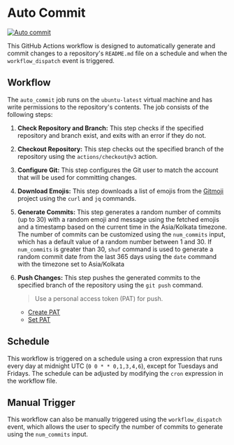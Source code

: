 # Auto Commit

[![Auto commit](https://github.com/Parixshit/AutoCommit/actions/workflows/auto_commit.yml/badge.svg)](https://github.com/Parixshit/AutoCommit/actions/workflows/auto_commit.yml)

This GitHub Actions workflow is designed to automatically generate and commit changes to a repository's `README.md` file on a schedule and when the `workflow_dispatch` event is triggered.

## Workflow

The `auto_commit` job runs on the `ubuntu-latest` virtual machine and has write permissions to the repository's contents. The job consists of the following steps:

1. **Check Repository and Branch:** This step checks if the specified repository and branch exist, and exits with an error if they do not.
2. **Checkout Repository:** This step checks out the specified branch of the repository using the `actions/checkout@v3` action.
3. **Configure Git:** This step configures the Git user to match the account that will be used for committing changes.
4. **Download Emojis:** This step downloads a list of emojis from the [Gitmoji](https://gitmoji.dev/) project using the `curl` and `jq` commands.
5. **Generate Commits:** This step generates a random number of commits (up to 30) with a random emoji and message using the fetched emojis and a timestamp based on the current time in the Asia/Kolkata timezone. The number of commits can be customized using the `num_commits` input, which has a default value of a random number between 1 and 30. If `num_commits` is greater than 30, `shuf` command is used to generate a random commit date from the last 365 days using the `date` command with the timezone set to Asia/Kolkata
6. **Push Changes:** This step pushes the generated commits to the specified branch of the repository using the `git push` command.

   > Use a personal access token (PAT) for push.

   - [Create PAT](https://docs.github.com/en/authentication/keeping-your-account-and-data-secure/creating-a-personal-access-token)
   - [Set PAT](https://github.com/Azure/actions-workflow-samples/blob/master/assets/create-secrets-for-GitHub-workflows.md)

## Schedule

This workflow is triggered on a schedule using a cron expression that runs every day at midnight UTC (`0 0 * * 0,1,3,4,6`), except for Tuesdays and Fridays. The schedule can be adjusted by modifying the `cron` expression in the workflow file.

## Manual Trigger

This workflow can also be manually triggered using the `workflow_dispatch` event, which allows the user to specify the number of commits to generate using the `num_commits` input.
